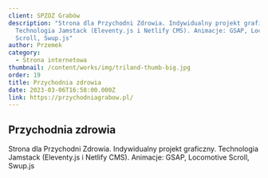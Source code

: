 ```yaml
---
client: SPZOZ Grabów
description: "Strona dla Przychodni Zdrowia. Indywidualny projekt graficzny.
  Technologia Jamstack (Eleventy.js i Netlify CMS). Animacje: GSAP, Locomotive
  Scroll, Swup.js"
author: Przemek
category:
  - Strona internetowa
thumbnail: /content/works/img/triland-thumb-big.jpg
order: 19
title: Przychodnia zdrowia
date: 2023-03-06T16:58:00.000Z
link: https://przychodniagrabow.pl/
---
```


## Przychodnia zdrowia

Strona dla Przychodni Zdrowia. Indywidualny projekt graficzny. Technologia Jamstack (Eleventy.js i Netlify CMS). Animacje: GSAP, Locomotive Scroll, Swup.js

